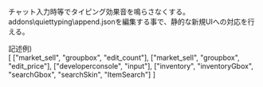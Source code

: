 チャット入力時等でタイピング効果音を鳴らさなくする。  
addons\\quiettyping\\append.jsonを編集する事で、静的な新規UIへの対応を行える。  
  
記述例)  
[
	["market_sell", "groupbox", "edit_count"],
	["market_sell", "groupbox", "edit_price"],
	["developerconsole", "input"],
	["inventory", "inventoryGbox", "searchGbox", "searchSkin", "ItemSearch"]
]
